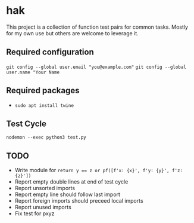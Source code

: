 # hak
This project is a collection of function test pairs for common tasks.
Mostly for my own use but others are welcome to leverage it.

## Required configuration
`git config --global user.email "you@example.com"`
`git config --global user.name "Your Name`

## Required packages
* `sudo apt install twine`

## Test Cycle
`nodemon --exec python3 test.py`

## TODO
- Write module for `return y == z or pf([f'x: {x}', f'y: {y}', f'z: {z}'])`
- Report empty double lines at end of test cycle
- Report unsorted imports
- Report empty line should follow last import
- Report foreign imports should preceed local imports
- Report unused imports
- Fix test for pxyz
